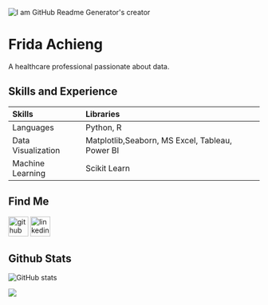 ![I am GitHub Readme Generator's creator](https://sp-ao.shortpixel.ai/client/to_webp,q_glossy,ret_img/https://www.analyticsinsight.net/wp-content/uploads/2021/05/Analytics-1440x564_c.jpg)

# Frida Achieng


A healthcare professional passionate about data.

## Skills and Experience

|Skills | Libraries|
|:------|:--------|
|Languages | Python, R|
|Data Visualization | Matplotlib,Seaborn, MS Excel, Tableau, Power BI|
|Machine Learning | Scikit Learn|

## Find Me


[<img src='https://cdn.jsdelivr.net/npm/simple-icons@3.0.1/icons/github.svg' alt='github' height='40'>](https://github.com/FridaAchieng)  [<img src='https://cdn.jsdelivr.net/npm/simple-icons@3.0.1/icons/linkedin.svg' alt='linkedin' height='40'>](https://www.linkedin.com/in/frida-achieng/) 

## Github Stats

![GitHub stats](https://github-readme-stats.vercel.app/api?username=FridaAchieng&show_icons=true)  


![](https://komarev.com/ghpvc/?username=FridaAchieng)







<!---
FridaAchieng/FridaAchieng is a special ✨ repository because its `README.md` (this file) appears on your GitHub profile.
You can click the Preview link to take a look at your changes.
--->
